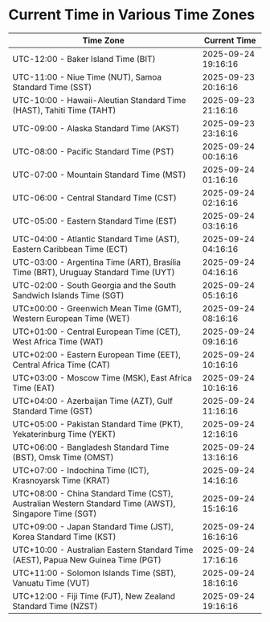 # Current Time in Various Time Zones

| Time Zone | Current Time |
|-----------|--------------|
| UTC-12:00 - Baker Island Time (BIT) | 2025-09-24 19:16:16 |
| UTC-11:00 - Niue Time (NUT), Samoa Standard Time (SST) | 2025-09-23 20:16:16 |
| UTC-10:00 - Hawaii-Aleutian Standard Time (HAST), Tahiti Time (TAHT) | 2025-09-23 21:16:16 |
| UTC-09:00 - Alaska Standard Time (AKST) | 2025-09-23 23:16:16 |
| UTC-08:00 - Pacific Standard Time (PST) | 2025-09-24 00:16:16 |
| UTC-07:00 - Mountain Standard Time (MST) | 2025-09-24 01:16:16 |
| UTC-06:00 - Central Standard Time (CST) | 2025-09-24 02:16:16 |
| UTC-05:00 - Eastern Standard Time (EST) | 2025-09-24 03:16:16 |
| UTC-04:00 - Atlantic Standard Time (AST), Eastern Caribbean Time (ECT) | 2025-09-24 04:16:16 |
| UTC-03:00 - Argentina Time (ART), Brasília Time (BRT), Uruguay Standard Time (UYT) | 2025-09-24 04:16:16 |
| UTC-02:00 - South Georgia and the South Sandwich Islands Time (SGT) | 2025-09-24 05:16:16 |
| UTC±00:00 - Greenwich Mean Time (GMT), Western European Time (WET) | 2025-09-24 08:16:16 |
| UTC+01:00 - Central European Time (CET), West Africa Time (WAT) | 2025-09-24 09:16:16 |
| UTC+02:00 - Eastern European Time (EET), Central Africa Time (CAT) | 2025-09-24 10:16:16 |
| UTC+03:00 - Moscow Time (MSK), East Africa Time (EAT) | 2025-09-24 10:16:16 |
| UTC+04:00 - Azerbaijan Time (AZT), Gulf Standard Time (GST) | 2025-09-24 11:16:16 |
| UTC+05:00 - Pakistan Standard Time (PKT), Yekaterinburg Time (YEKT) | 2025-09-24 12:16:16 |
| UTC+06:00 - Bangladesh Standard Time (BST), Omsk Time (OMST) | 2025-09-24 13:16:16 |
| UTC+07:00 - Indochina Time (ICT), Krasnoyarsk Time (KRAT) | 2025-09-24 14:16:16 |
| UTC+08:00 - China Standard Time (CST), Australian Western Standard Time (AWST), Singapore Time (SGT) | 2025-09-24 15:16:16 |
| UTC+09:00 - Japan Standard Time (JST), Korea Standard Time (KST) | 2025-09-24 16:16:16 |
| UTC+10:00 - Australian Eastern Standard Time (AEST), Papua New Guinea Time (PGT) | 2025-09-24 17:16:16 |
| UTC+11:00 - Solomon Islands Time (SBT), Vanuatu Time (VUT) | 2025-09-24 18:16:16 |
| UTC+12:00 - Fiji Time (FJT), New Zealand Standard Time (NZST) | 2025-09-24 19:16:16 |
